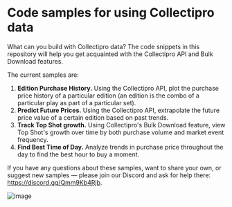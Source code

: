 # Code samples for using Collectipro data
What can you build with Collectipro data? The code snippets in this repository will help you get acquainted with the Collectipro API and Bulk Download features.

The current samples are:
1. **Edition Purchase History.** Using the Collectipro API, plot the purchase price history of a particular edition (an edition is the combo of a particular play as part of a particular set).
2. **Predict Future Prices.** Using the Collectipro API, extrapolate the future price value of a certain edition based on past trends.
3. **Track Top Shot growth.** Using Collectipro's Bulk Download feature, view Top Shot's growth over time by both purchase volume and market event frequency.
4. **Find Best Time of Day.** Analyze trends in purchase price throughout the day to find the best hour to buy a moment.

If you have any questions about these samples, want to share your own, or suggest new samples — please join our Discord and ask for help there: https://discord.gg/Qmm9Kb4Rjb.

![image](https://user-images.githubusercontent.com/897310/116189239-7e302600-a6dd-11eb-9e27-da1a2d23f782.png)
